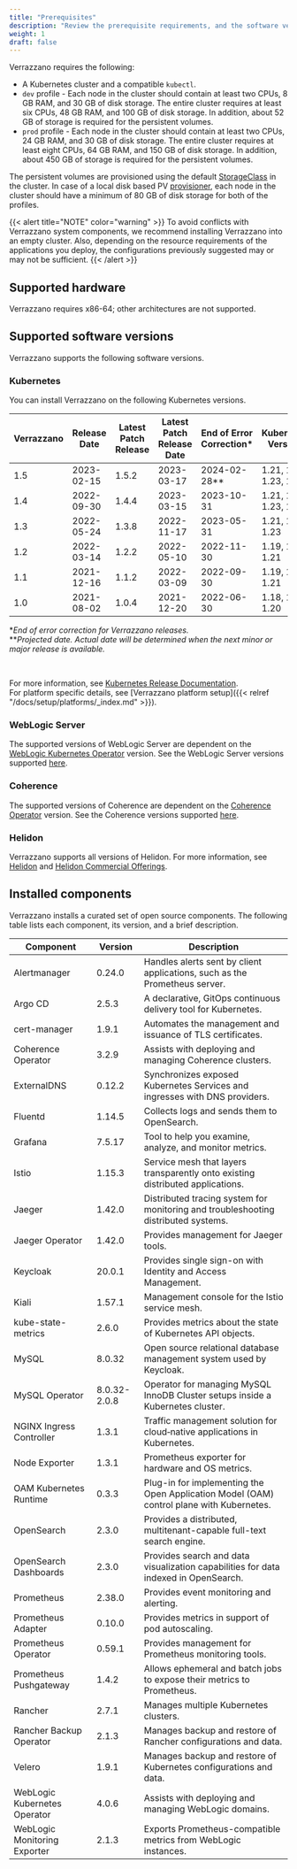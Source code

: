 ```yaml
---
title: "Prerequisites"
description: "Review the prerequisite requirements, and the software versions installed and supported by Verrazzano"
weight: 1
draft: false
---
```



Verrazzano requires the following:
- A Kubernetes cluster and a compatible `kubectl`.
- `dev` profile - Each node in the cluster should contain at least two CPUs, 8 GB RAM, and 30 GB of disk storage. The entire cluster requires at least six CPUs, 48 GB RAM, and 100 GB of disk storage. In addition, about 52 GB of storage is required for the persistent volumes.
- `prod` profile - Each node in the cluster should contain at least two CPUs, 24 GB RAM, and 30 GB of disk storage. The entire cluster requires at least eight CPUs, 64 GB RAM, and 150 GB of disk storage. In addition, about 450 GB of storage is required for the persistent volumes.

The persistent volumes are provisioned using the default [StorageClass](https://kubernetes.io/docs/tasks/administer-cluster/change-default-storage-class/) in the cluster. In case of a  local disk based PV [provisioner](https://kubernetes.io/docs/concepts/storage/storage-classes/#provisioner), each node in the cluster should have a minimum of 80 GB of disk storage for both of the profiles.

{{< alert title="NOTE" color="warning" >}}
To avoid conflicts with Verrazzano system components, we recommend installing Verrazzano into an empty cluster. Also, depending on the resource requirements of the applications you deploy, the configurations previously suggested may or may not be sufficient.
{{< /alert >}}

## Supported hardware
Verrazzano requires x86-64; other architectures are not supported.

## Supported software versions
Verrazzano supports the following software versions.

### Kubernetes
You can install Verrazzano on the following Kubernetes versions.

| Verrazzano | Release Date | Latest Patch Release | Latest Patch Release Date | End of Error Correction* | Kubernetes Versions    |
|------------|--------------|----------------------|---------------------------|--------------------------|------------------------|
| 1.5        | 2023-02-15   | 1.5.2                | 2023-03-17                | 2024-02-28**             | 1.21, 1.22, 1.23, 1.24 |
| 1.4        | 2022-09-30   | 1.4.4                | 2023-03-15                | 2023-10-31               | 1.21, 1.22, 1.23, 1.24 |
| 1.3        | 2022-05-24   | 1.3.8                | 2022-11-17                | 2023-05-31               | 1.21, 1.22, 1.23       |
| 1.2        | 2022-03-14   | 1.2.2                | 2022-05-10                | 2022-11-30               | 1.19, 1.20, 1.21       |
| 1.1        | 2021-12-16   | 1.1.2                | 2022-03-09                | 2022-09-30               | 1.19, 1.20, 1.21       |
| 1.0        | 2021-08-02   | 1.0.4                | 2021-12-20                | 2022-06-30               | 1.18, 1.19, 1.20       |

*_End of error correction for Verrazzano releases._<br>
**_Projected date. Actual date will be determined when the next minor or major release is available._

<br>

For more information, see [Kubernetes Release Documentation](https://kubernetes.io/releases/).
<br>For platform specific details, see [Verrazzano platform setup]({{< relref "/docs/setup/platforms/_index.md" >}}).

### WebLogic Server
The supported versions of WebLogic Server are dependent on the [WebLogic Kubernetes Operator](https://oracle.github.io/weblogic-kubernetes-operator/) version.
See the WebLogic Server versions supported [here](https://oracle.github.io/weblogic-kubernetes-operator/introduction/prerequisites/introduction/).


### Coherence
The supported versions of Coherence are dependent on the [Coherence Operator](https://oracle.github.io/coherence-operator/docs/latest/#/about/01_overview) version.
See the Coherence versions supported [here](https://oracle.github.io/coherence-operator/docs/latest/#/docs/installation/01_installation).

### Helidon
Verrazzano supports all versions of Helidon.  For more information, see [Helidon](https://helidon.io) and
 [Helidon Commercial Offerings](https://support.oracle.com/knowledge/Middleware/2645279_1.html).

## Installed components
Verrazzano installs a curated set of open source components.  The following table lists each
component, its version, and a brief description.

| Component                    | Version     | Description                                                                              |
|------------------------------|-------------|------------------------------------------------------------------------------------------|
| Alertmanager                 | 0.24.0      | Handles alerts sent by client applications, such as the Prometheus server.               |
| Argo CD                      | 2.5.3       | A declarative, GitOps continuous delivery tool for Kubernetes.                           |
| cert-manager                 | 1.9.1       | Automates the management and issuance of TLS certificates.                               |
| Coherence Operator           | 3.2.9       | Assists with deploying and managing Coherence clusters.                                  |
| ExternalDNS                  | 0.12.2      | Synchronizes exposed Kubernetes Services and ingresses with DNS providers.               |
| Fluentd                      | 1.14.5      | Collects logs and sends them to OpenSearch.                                              |
| Grafana                      | 7.5.17      | Tool to help you examine, analyze, and monitor metrics.                                  |
| Istio                        | 1.15.3      | Service mesh that layers transparently onto existing distributed applications.           |
| Jaeger                       | 1.42.0      | Distributed tracing system for monitoring and troubleshooting distributed systems.       |
| Jaeger Operator              | 1.42.0      | Provides management for Jaeger tools.                                                    |
| Keycloak                     | 20.0.1      | Provides single sign-on with Identity and Access Management.                             |
| Kiali                        | 1.57.1      | Management console for the Istio service mesh.                                           |
| kube-state-metrics           | 2.6.0       | Provides metrics about the state of Kubernetes API objects.                              |
| MySQL                        | 8.0.32      | Open source relational database management system used by Keycloak.                      |
| MySQL Operator               | 8.0.32-2.0.8 | Operator for managing MySQL InnoDB Cluster setups inside a Kubernetes cluster.           |
| NGINX Ingress Controller     | 1.3.1       | Traffic management solution for cloud‑native applications in Kubernetes.                 |
| Node Exporter                | 1.3.1       | Prometheus exporter for hardware and OS metrics.                                         |
| OAM Kubernetes Runtime       | 0.3.3       | Plug-in for implementing the Open Application Model (OAM) control plane with Kubernetes. |
| OpenSearch                   | 2.3.0       | Provides a distributed, multitenant-capable full-text search engine.                     |
| OpenSearch Dashboards        | 2.3.0       | Provides search and data visualization capabilities for data indexed in OpenSearch.      |
| Prometheus                   | 2.38.0      | Provides event monitoring and alerting.                                                  |
| Prometheus Adapter           | 0.10.0      | Provides metrics in support of pod autoscaling.                                          |
| Prometheus Operator          | 0.59.1      | Provides management for Prometheus monitoring tools.                                     |
| Prometheus Pushgateway       | 1.4.2       | Allows ephemeral and batch jobs to expose their metrics to Prometheus.                   |
| Rancher                      | 2.7.1       | Manages multiple Kubernetes clusters.                                                    |
| Rancher Backup Operator      | 2.1.3       | Manages backup and restore of Rancher configurations and data.                           |
| Velero                       | 1.9.1       | Manages backup and restore of Kubernetes configurations and data.                        |
| WebLogic Kubernetes Operator | 4.0.6       | Assists with deploying and managing WebLogic domains.                                    |
| WebLogic Monitoring Exporter | 2.1.3       | Exports Prometheus-compatible metrics from WebLogic instances.                           |
